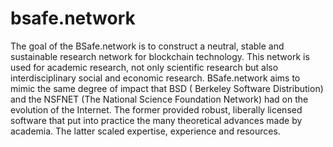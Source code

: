 # bsafe.network
The goal of the BSafe.network is to construct a neutral, stable and sustainable research network for blockchain technology. This network is used for academic research, not only scientific research but also interdisciplinary social and economic research. BSafe.network aims to mimic the same degree of impact that BSD ( Berkeley Software Distribution) and the NSFNET (The National Science Foundation Network) had on the evolution of the Internet. The former provided robust, liberally licensed software that put into practice the many theoretical advances made by academia. The latter scaled expertise, experience and resources.
